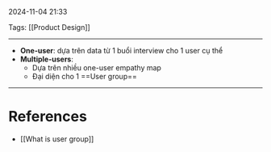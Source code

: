 2024-11-04 21:33

Tags: [[Product Design]]

---

- **One-user**: dựa trên data từ 1 buổi interview cho 1 user cụ thể
- **Multiple-users**:
	- Dựa trên nhiều one-user empathy map
	- Đại diện cho 1 ==User group==

---
# References
- [[What is user group]]
